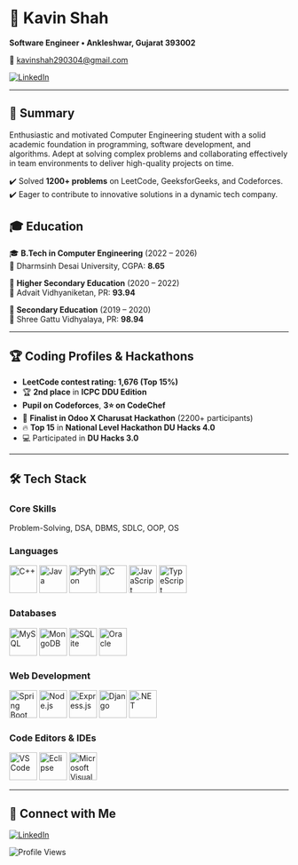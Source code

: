 # 👋 Kavin Shah

**Software Engineer • Ankleshwar, Gujarat 393002**  

📧 [kavinshah290304@gmail.com](mailto:kavinshah290304@gmail.com)  


[![LinkedIn](https://img.shields.io/badge/LinkedIn-0A66C2?style=for-the-badge&logo=linkedin&logoColor=white)](https://www.linkedin.com/in/kavin-shah-1bb607251/)  


---

## 🔹 Summary

Enthusiastic and motivated Computer Engineering student with a solid academic foundation in programming, software development, and algorithms. Adept at solving complex problems and collaborating effectively in team environments to deliver high-quality projects on time.  

✔️ Solved **1200+ problems** on LeetCode, GeeksforGeeks, and Codeforces.  
✔️ Eager to contribute to innovative solutions in a dynamic tech company.  

## 🎓 Education  

🎓 **B.Tech in Computer Engineering** (2022 – 2026)  
📍 Dharmsinh Desai University, CGPA: **8.65**  

📖 **Higher Secondary Education** (2020 – 2022)  
📍 Advait Vidhyaniketan, PR: **93.94**  

📘 **Secondary Education** (2019 – 2020)  
📍 Shree Gattu Vidhyalaya, PR: **98.94**  

---

## 🏆 Coding Profiles & Hackathons  

- **LeetCode contest rating: 1,676 (Top 15%)**  
- 🏆 **2nd place** in **ICPC DDU Edition**  
- **Pupil on Codeforces**, **3⭐ on CodeChef**  
- 🥇 **Finalist in Odoo X Charusat Hackathon** (2200+ participants)  
- 🔥 **Top 15** in **National Level Hackathon DU Hacks 4.0**  
- 💻 Participated in **DU Hacks 3.0**  

---

## 🛠 Tech Stack  

### **Core Skills**  
Problem-Solving, DSA, DBMS, SDLC, OOP, OS  

### **Languages**  
<p align="left">
  <img src="https://cdn.jsdelivr.net/gh/devicons/devicon/icons/cplusplus/cplusplus-original.svg" width="50" title="C++"/>
  <img src="https://cdn.jsdelivr.net/gh/devicons/devicon/icons/java/java-original.svg" width="50" title="Java"/>
  <img src="https://cdn.jsdelivr.net/gh/devicons/devicon/icons/python/python-original.svg" width="50" title="Python"/>
  <img src="https://cdn.jsdelivr.net/gh/devicons/devicon/icons/c/c-original.svg" width="50" title="C"/>
  <img src="https://cdn.jsdelivr.net/gh/devicons/devicon/icons/javascript/javascript-original.svg" width="50" title="JavaScript"/>
  <img src="https://cdn.jsdelivr.net/gh/devicons/devicon/icons/typescript/typescript-original.svg" width="50" title="TypeScript"/>
</p>

### **Databases**  
<p align="left">
  <img src="https://cdn.jsdelivr.net/gh/devicons/devicon/icons/mysql/mysql-original.svg" width="50" title="MySQL"/>
  <img src="https://cdn.jsdelivr.net/gh/devicons/devicon/icons/mongodb/mongodb-original.svg" width="50" title="MongoDB"/>
  <img src="https://cdn.jsdelivr.net/gh/devicons/devicon/icons/sqlite/sqlite-original.svg" width="50" title="SQLite"/>
  <img src="https://cdn.jsdelivr.net/gh/devicons/devicon/icons/oracle/oracle-original.svg" width="50" title="Oracle"/>
</p>

### **Web Development**  
<p align="left">
  <img src="https://cdn.jsdelivr.net/gh/devicons/devicon/icons/spring/spring-original.svg" width="50" title="Spring Boot"/>
  <img src="https://cdn.jsdelivr.net/gh/devicons/devicon/icons/nodejs/nodejs-original.svg" width="50" title="Node.js"/>
  <img src="https://cdn.jsdelivr.net/gh/devicons/devicon/icons/express/express-original.svg" width="50" title="Express.js"/>
  <img src="https://cdn.jsdelivr.net/gh/devicons/devicon/icons/django/django-plain.svg" width="50" title="Django"/>
  <img src="https://cdn.jsdelivr.net/gh/devicons/devicon/icons/dot-net/dot-net-original.svg" width="50" title=".NET"/>
</p>

### Code Editors & IDEs
<p align="left"> <img src="https://cdn.jsdelivr.net/gh/devicons/devicon/icons/vscode/vscode-original.svg" width="50" title="VS Code"/> 
 <img src="https://cdn.jsdelivr.net/gh/devicons/devicon/icons/eclipse/eclipse-original.svg" width="50" title="Eclipse"/> 
  <img src="https://cdn.jsdelivr.net/gh/devicons/devicon/icons/visualstudio/visualstudio-plain.svg" width="50" title="Microsoft Visual Studio"/>
</p>

---

## 🌟 Connect with Me  

[![LinkedIn](https://img.shields.io/badge/LinkedIn-0A66C2?style=for-the-badge&logo=linkedin&logoColor=white)](https://www.linkedin.com/in/kavin-shah-1bb607251/)  


![Profile Views](https://komarev.com/ghpvc/?username=kavinshahh29&label=Profile%20Views&color=0e75b6&style=for-the-badge)

